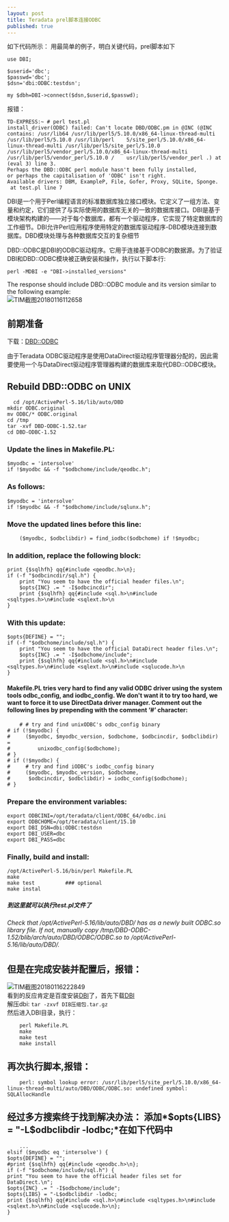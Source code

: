 ```yaml
---
layout: post
title: Teradata prel脚本连接ODBC
published: true
---
```

如下代码所示：
    用最简单的例子，明白关键代码，prel脚本如下

    use DBI;

    $userid='dbc';
    $passwd='dbc';
    $dsn='dbi:ODBC:testdsn';

    my $dbh=DBI->connect($dsn,$userid,$passwd); 

报错：
    
    TD-EXPRESS:~ # perl test.pl 
    install_driver(ODBC) failed: Can't locate DBD/ODBC.pm in @INC (@INC contains: /usr/lib64 /usr/lib/perl5/5.10.0/x86_64-linux-thread-multi /usr/lib/perl5/5.10.0 /usr/lib/perl    5/site_perl/5.10.0/x86_64-linux-thread-multi /usr/lib/perl5/site_perl/5.10.0 /usr/lib/perl5/vendor_perl/5.10.0/x86_64-linux-thread-multi /usr/lib/perl5/vendor_perl/5.10.0 /    usr/lib/perl5/vendor_perl .) at (eval 3) line 3.
    Perhaps the DBD::ODBC perl module hasn't been fully installed,
    or perhaps the capitalisation of 'ODBC' isn't right.
    Available drivers: DBM, ExampleP, File, Gofer, Proxy, SQLite, Sponge.
     at test.pl line 7	
     
DBI是一个用于Perl编程语言的标准数据库独立接口模块。它定义了一组方法、变量和约定，它们提供了与实际使用的数据库无关的一致的数据库接口。DBI是基于模块架构构建的——对于每个数据库，都有一个驱动程序，它实现了特定数据库的工作细节。DBI允许Perl应用程序使用特定的数据库驱动程序-DBD模块连接到数据库。DBD模块处理与各种数据库交互的复杂细节  

DBD::ODBC是DBI的ODBC驱动程序。它用于连接基于ODBC的数据源。为了验证DBI和DBD::ODBC模块被正确安装和操作，执行以下脚本行:    


    perl -MDBI -e "DBI->installed_versions"  
    
The response should include DBD::ODBC module and its version similar to the following example:  
![TIM截图20180116112658](http://p1vuoao0b.bkt.clouddn.com/JekyllWriter/TIM截图20180116112658.png)

## 前期准备
下载：[DBD::ODBC](http://search.cpan.org/~mjevans/DBD-ODBC-1.52/ODBC.pm)

由于Teradata ODBC驱动程序是使用DataDirect驱动程序管理器分配的，因此需要使用一个与DataDirect驱动程序管理器构建的数据库来取代DBD::ODBC模块。

## Rebuild DBD::ODBC on UNIX
    
  

      cd /opt/ActivePerl-5.16/lib/auto/DBD
    mkdir ODBC.original
    mv ODBC/* ODBC.original
    cd /tmp
    tar -xvf DBD-ODBC-1.52.tar
    cd DBD-ODBC-1.52 
    
### Update the lines in Makefile.PL:
    

    $myodbc = 'intersolve'
    if !$myodbc && -f "$odbchome/include/qeodbc.h";
   
### As follows:

    $myodbc = 'intersolve'
    if !$myodbc && -f "$odbchome/include/sqlunx.h";  
    
### Move the updated lines before this line:

        ($myodbc, $odbclibdir) = find_iodbc($odbchome) if !$myodbc;  
        
### In addition, replace the following block:

    print {$sqlhfh} qq{#include <qeodbc.h>\n};
    if (-f "$odbcincdir/sql.h") {
        print "You seem to have the official header files.\n";
        $opts{INC} .= " -I$odbcincdir";
        print {$sqlhfh} qq{#include <sql.h>\n#include <sqltypes.h>\n#include <sqlext.h>\n
    }  
    
### With this update:

    $opts{DEFINE} = "";
    if (-f "$odbchome/include/sql.h") {
        print "You seem to have the official DataDirect header files.\n";
        $opts{INC} .= " -I$odbchome/include";
        print {$sqlhfh} qq{#include <sql.h>\n#include <sqltypes.h>\n#include <sqlext.h>\n#include <sqlucode.h>\n
    }  
    
#### Makefile.PL tries very hard to find any valid ODBC driver using the system tools odbc_config, and iodbc_config. We don't want it to try too hard, we want to force it to use DirectData driver manager. Comment out the following lines by prepending with the comment ‘#’ character:  

    	# # try and find unixODBC's odbc_config binary
	# if (!$myodbc) {
	#     ($myodbc, $myodbc_version, $odbchome, $odbcincdir, $odbclibdir) =
	#         unixodbc_config($odbchome);
	# }
	# if (!$myodbc) {
	#     # try and find iODBC's iodbc_config binary
	#     ($myodbc, $myodbc_version, $odbchome,
	#      $odbcincdir, $odbclibdir) = iodbc_config($odbchome);
	# }  
	
### Prepare the environment variables:  

    export ODBCINI=/opt/teradata/client/ODBC_64/odbc.ini	
    export ODBCHOME=/opt/teradata/client/15.10
    export DBI_DSN=dbi:ODBC:testdsn
    export DBI_USER=dbc
    export DBI_PASS=dbc  
    
### Finally, build and install:  

	/opt/ActivePerl-5.16/bin/perl Makefile.PL
	make
	make test          ### optional
	make instal  
	
##### 到这里就可以执行test.pl文件了  

###### Check that /opt/ActivePerl-5.16/lib/auto/DBD/ has as a newly built ODBC.so library file. If not, manually copy /tmp/DBD-ODBC-1.52/blib/arch/auto/DBD/ODBC/ODBC.so to /opt/ActivePerl-5.16/lib/auto/DBD/.

 


## 但是在完成安装并配置后，报错：  
![TIM截图20180116222849](http://p1vuoao0b.bkt.clouddn.com/JekyllWriter/TIM截图20180116222849.png)  
看到的反应肯定是百度安装[DBI](http://search.cpan.org/~timb/DBI-1.634/Changes)了，首先下载[DBI](http://search.cpan.org/~timb/DBI-1.634/Changes)  
解压dbi:  ```tar -zxvf DIB压缩包.tar.gz```  
然后进入DBI目录，执行：    

        perl Makefile.PL
        make 
        make test
        make install
        
## 再次执行脚本,报错： 
 
        perl: symbol lookup error: /usr/lib/perl5/site_perl/5.10.0/x86_64-linux-thread-multi/auto/DBD/ODBC/ODBC.so: undefined symbol: SQLAllocHandle  
        
## 经过多方搜索终于找到解决办法： 添加*__$opts{LIBS} = "-L$odbclibdir -lodbc;__*在如下代码中

        ...
    elsif ($myodbc eq 'intersolve') {
    $opts{DEFINE} = "";
    #print {$sqlhfh} qq{#include <qeodbc.h>\n};
    if (-f "$odbchome/include/sql.h") {
    print "You seem to have the official header files set for DataDirect.\n";
    $opts{INC} .= " -I$odbchome/include";
    $opts{LIBS} = "-L$odbclibdir -lodbc;
    print {$sqlhfh} qq{#include <sql.h>\n#include <sqltypes.h>\n#include <sqlext.h>\n#include <sqlucode.h>\n};
    }